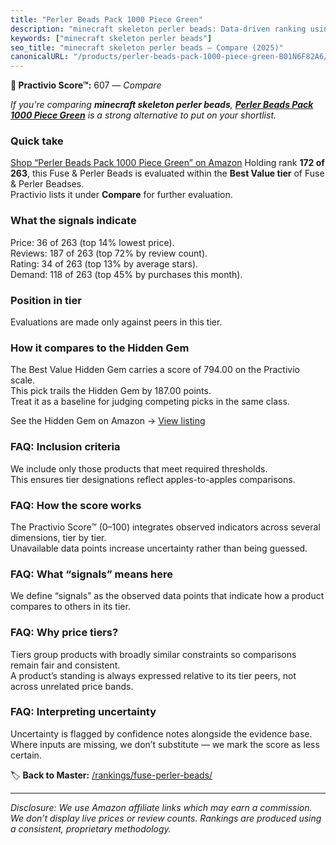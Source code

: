 ```yaml
---
title: "Perler Beads Pack 1000 Piece Green"
description: "minecraft skeleton perler beads: Data-driven ranking using the Practivio Score™. Positioned by quality, value, demand, findability, momentum."
keywords: ["minecraft skeleton perler beads"]
seo_title: "minecraft skeleton perler beads — Compare (2025)"
canonicalURL: "/products/perler-beads-pack-1000-piece-green-B01N6F82A6/"
---
```


**🛒 Practivio Score™:** 607 — _Compare_


*If you're comparing **minecraft skeleton perler beads**, **[Perler Beads Pack 1000 Piece Green](https://www.amazon.com/dp/B01N6F82A6?tag=practivio-20)** is a strong alternative to put on your shortlist.*
### Quick take
[Shop “Perler Beads Pack 1000 Piece Green” on Amazon](https://www.amazon.com/dp/B01N6F82A6?tag=practivio-20)
Holding rank **172 of 263**, this Fuse & Perler Beads is evaluated within the **Best Value tier** of Fuse & Perler Beadses.  
Practivio lists it under **Compare** for further evaluation.

### What the signals indicate
Price: 36 of 263 (top 14% lowest price).  
Reviews: 187 of 263 (top 72% by review count).  
Rating: 34 of 263 (top 13% by average stars).  
Demand: 118 of 263 (top 45% by purchases this month).

### Position in tier
Evaluations are made only against peers in this tier.

### How it compares to the Hidden Gem
The Best Value Hidden Gem carries a score of 794.00 on the Practivio scale.  
This pick trails the Hidden Gem by 187.00 points.  
Treat it as a baseline for judging competing picks in the same class.  

See the Hidden Gem on Amazon → [View listing](https://www.amazon.com/dp/B004EHYGNC?tag=practivio-20)

### FAQ: Inclusion criteria
We include only those products that meet required thresholds.  
This ensures tier designations reflect apples-to-apples comparisons.

### FAQ: How the score works
The Practivio Score™ (0–100) integrates observed indicators across several dimensions, tier by tier.  
Unavailable data points increase uncertainty rather than being guessed.

### FAQ: What “signals” means here
We define “signals” as the observed data points that indicate how a product compares to others in its tier.

### FAQ: Why price tiers?
Tiers group products with broadly similar constraints so comparisons remain fair and consistent.  
A product’s standing is always expressed relative to its tier peers, not across unrelated price bands.

### FAQ: Interpreting uncertainty
Uncertainty is flagged by confidence notes alongside the evidence base.  
Where inputs are missing, we don’t substitute — we mark the score as less certain.

<!-- Missing template for Compare/CompareWithinPriceClass -->


🏷️ **Back to Master:** [/rankings/fuse-perler-beads/](/rankings/fuse-perler-beads/)

---
_Disclosure: We use Amazon affiliate links which may earn a commission. We don’t display live prices or review counts. Rankings are produced using a consistent, proprietary methodology._
